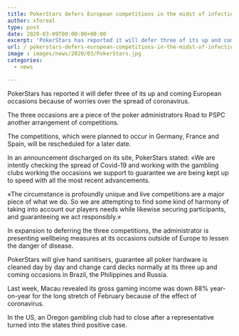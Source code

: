 ```yaml
---
title: PokerStars defers European competitions in the midst of infection concerns
author: xforeal 
type: post
date: 2020-03-09T00:00:00+00:00
excerpt: 'PokerStars has reported it will defer three of its up and coming European occasions because of worries over the spread of coronavirus '
url: / pokerstars-defers-european-competitions-in-the-midst-of-infection-concerns/
image : images/news/2020/03/PokerStars.jpg
categories:
  - news

---
```

PokerStars has reported it will defer three of its up and coming European occasions because of worries over the spread of coronavirus. 

The three occasions are a piece of the poker administrators Road to PSPC another arrangement of competitions. 

The competitions, which were planned to occur in Germany, France and Spain, will be rescheduled for a later date. 

In an announcement discharged on its site, PokerStars stated: &#171;We are intently checking the spread of Covid-19 and working with the gambling clubs working the occasions we support to guarantee we are being kept up to speed with all the most recent advancements. 

&#171;The circumstance is profoundly unique and live competitions are a major piece of what we do. So we are attempting to find some kind of harmony of taking into account our players needs while likewise securing participants, and guaranteeing we act responsibly.&#187; 

In expansion to deferring the three competitions, the administrator is presenting wellbeing measures at its occasions outside of Europe to lessen the danger of disease. 

PokerStars will give hand sanitisers, guarantee all poker hardware is cleaned day by day and change card decks normally at its three up and coming occasions in Brazil, the Philippines and Russia. 

Last week, Macau revealed its gross gaming income was down 88&percnt; year-on-year for the long stretch of February because of the effect of coronavirus. 

In the US, an Oregon gambling club had to close after a representative turned into the states third positive case.